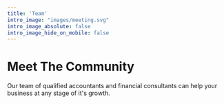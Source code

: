 ```yaml
---
title: 'Team'
intro_image: "images/meeting.svg"
intro_image_absolute: false
intro_image_hide_on_mobile: false
---
```


# Meet The Community

Our team of qualified accountants and financial 
consultants can help your business at 
any stage of it's growth.
